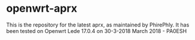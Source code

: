 # openwrt-aprx
This is the repository for the latest aprx, as maintained by PhirePhly.
It has been tested on Openwrt Lede 17.0.4 on 30-3-2018
March 2018 - PA0ESH

